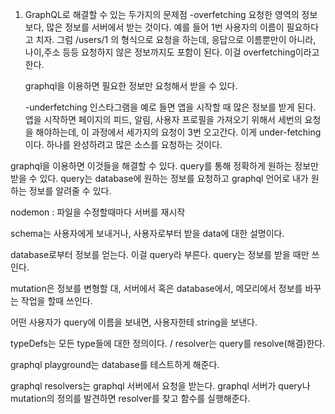 1. GraphQL로 해결할 수 있는 두가지의 문제점
   -overfetching
   요청한 영역의 정보보다, 많은 정보를 서버에서 받는 것이다.
   예를 들어 1번 사용자의 이름이 필요하다고 치자.
   그럼 /users/1 의 형식으로 요청을 하는데, 응답으로 이름뿐만이 아니라,
   나이,주소 등등 요청하지 않은 정보까지도 포함이 된다.
   이걸 overfetching이라고 한다.

   graphql을 이용하면
   필요한 정보만 요청해서 받을 수 있다.

   -underfetching
   인스타그램을 예로 들면 앱을 시작할 때 많은 정보를 받게 된다.
   앱을 시작하면 페이지의 피드, 알림, 사용자 프로필을 가져오기 위해서
   세번의 요청을 해야하는데, 이 과정에서 세가지의 요청이 3번 오고간다.
   이게 under-fetching이다. 하나를 완성하려고 많은 소스를 요청하는 것이다.

graphql을 이용하면 이것들을 해결할 수 있다. query를 통해 정확하게 원하는 정보만 받을 수 있다.
query는 database에 원하는 정보를 요청하고 graphql 언어로 내가 원하는 정보를 알려줄 수 있다.

nodemon : 파일을 수정할때마다 서버를 재시작

schema는 사용자에게 보내거나, 사용자로부터 받을 data에 대한 설명이다.

database로부터 정보를 얻는다. 이걸 query라 부른다. query는 정보를 받을 때만 쓰인다.

mutation은 정보를 변형할 대, 서버에서 혹은 database에서, 메모리에서 정보를 바꾸는 작업을 할때 쓰인다.

어떤 사용자가 query에 이름을 보내면, 사용자한테 string을 보낸다.

typeDefs는 모든 type들에 대한 정의이다. / resolver는 query를 resolve(해결)한다.

graphql playground는 database를 테스트하게 해준다.

graphql resolvers는 graphql 서버에서 요청을 받는다. graphql 서버가 query나 mutation의 정의를 발견하면 resolver를 찾고 함수를 실행해준다.
